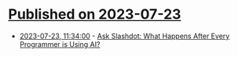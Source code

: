 # [Published on 2023-07-23](index.md)

* [2023-07-23, 11:34:00](https://developers.slashdot.org/story/23/07/23/0037247/ask-slashdot-what-happens-after-every-programmer-is-using-ai?utm_source=rss1.0mainlinkanon&utm_medium=feed) - [Ask Slashdot: What Happens After Every Programmer is Using AI?](https://developers.slashdot.org/story/23/07/23/0037247/ask-slashdot-what-happens-after-every-programmer-is-using-ai?utm_source=rss1.0mainlinkanon&utm_medium=feed)
